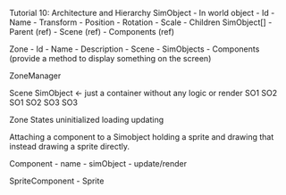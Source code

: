 Tutorial 10: Architecture and Hierarchy
SimObject - In world object
    - Id
    - Name
    - Transform
        - Position
        - Rotation
        - Scale
    - Children SimObject[]
    - Parent (ref)
    - Scene (ref)
    - Components (ref)
    
Zone
    - Id
    - Name
    - Description
    - Scene
        - SimObjects
    - Components (provide a method to display something on the screen)

ZoneManager

Scene
    SimObject <- just a container without any logic or render
        SO1
        SO2
            SO1
            SO2
            SO3
        SO3
        
Zone States
    uninitialized
    loading
    updating

Attaching a component to a Simobject holding a sprite and drawing that instead drawing a sprite directly.

Component
    - name
    - simObject
    - update/render
    
SpriteComponent
    - Sprite
